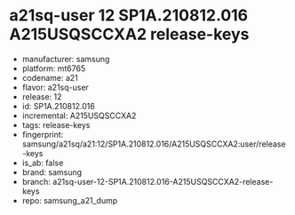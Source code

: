 # a21sq-user 12 SP1A.210812.016 A215USQSCCXA2 release-keys
- manufacturer: samsung
- platform: mt6765
- codename: a21
- flavor: a21sq-user
- release: 12
- id: SP1A.210812.016
- incremental: A215USQSCCXA2
- tags: release-keys
- fingerprint: samsung/a21sq/a21:12/SP1A.210812.016/A215USQSCCXA2:user/release-keys
- is_ab: false
- brand: samsung
- branch: a21sq-user-12-SP1A.210812.016-A215USQSCCXA2-release-keys
- repo: samsung_a21_dump
